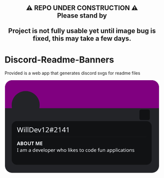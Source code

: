 <h2 align="center">
⚠️ REPO UNDER CONSTRUCTION ⚠️<br>
Please stand by<br><br>Project is not fully usable yet until image bug is fixed, this may take a few days.</h2>

# Discord-Readme-Banners
Provided is a web app that generates discord svgs for readme files

![Discord SVG](discordbanner.svg)
